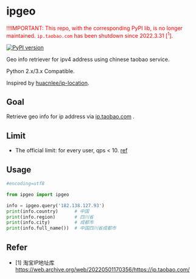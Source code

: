 ipgeo
===========

<font color="red">!!!IMPORTANT: This repo, with the corresponding PyPI lib, is no longer maintained.
`ip.taobao.com` has been shutdown since 2022.3.31 [<sup>1</sup>].</font>

[![PyPI version](https://badge.fury.io/py/ipgeo.svg)](http://badge.fury.io/py/ipgeo)


Geo info retriever for ipv4 address using chinese taobao service.

Python 2.x/3.x Compatible.

Inspired by [huacnlee/ip-location](https://github.com/huacnlee/ip-location).

## Goal

Retrieve geo info for ip address via [ip.taobao.com](http://ip.taobao.com) .

## Limit

* The official limit: for every user, qps < 10. [ref](http://ip.taobao.com/restrictions.php)

## Usage

```python
#encoding=utf8

from ipgeo import ipgeo

info = ipgeo.query('182.138.127.93')
print(info.country)      # 中国
print(info.region)       # 四川省
print(info.city)         # 成都市
print(info.full_name())  # 中国四川省成都市
```

## Refer
- [1] 淘宝IP地址库 https://web.archive.org/web/20220501170356/https://ip.taobao.com/